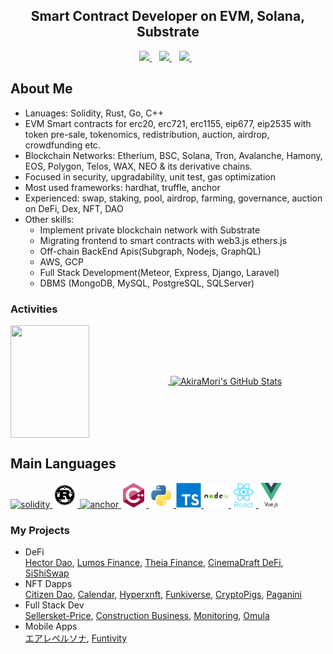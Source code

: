 <h2 align="center">Smart Contract Developer on EVM, Solana, Substrate</h2>
<p align='center'>
<a href="https://t.me/blackeagle1115" target="_blank">
  <img src="https://img.shields.io/badge/telegram-%230077B5.svg?&style=for-the-badge&logo=telegram&logoColor=white" />
</a>&nbsp;&nbsp;
<a href="mailto:beprepare720@gmail.com">
  <img src="https://img.shields.io/badge/email me-%231DA1F3.svg?&style=for-the-badge&logo=gmail&logoColor=white" />
</a>&nbsp;&nbsp;
<a href="https://discordapp.com/users/Otoko#4327">
  <img src="https://img.shields.io/badge/Discord-7289DA?&style=for-the-badge&logo=discord&logoColor=white" />
</a>&nbsp;&nbsp;
</p>

## About Me
- Lanuages: Solidity, Rust, Go, C++
- EVM Smart contracts for erc20, erc721, erc1155, eip677, eip2535 with token pre-sale, tokenomics, redistribution, auction, airdrop, crowdfunding etc.
- Blockchain Networks: Etherium, BSC, Solana, Tron, Avalanche, Hamony, EOS, Polygon, Telos, WAX, NEO & its derivative chains.
- Focused in security, upgradability, unit test, gas optimization
- Most used frameworks: hardhat, truffle, anchor
- Experienced: swap, staking, pool, airdrop, farming, governance, auction on DeFi, Dex, NFT, DAO
- Other skills:
  - Implement private blockchain network with Substrate
  - Migrating frontend to smart contracts with web3.js ethers.js
  - Off-chain BackEnd Apis(Subgraph, Nodejs, GraphQL)
  - AWS, GCP
  - Full Stack Development(Meteor, Express, Django, Laravel)
  - DBMS (MongoDB, MySQL, PostgreSQL, SQLServer)

### Activities
<p>
  <a href="https://github.com/AkiraMori720/" >
    <img align="center" src="https://github-readme-stats.vercel.app/api?username=hosokawa-zen&count_private=true&show_icons=true&theme=tokyonight&hide_title=true" width="50%" height="180px"/>
  </a>
  
  <a href="https://github.com/AkiraMori720/AkiraMori720" >
    <img align="center" src="https://github-readme-stats.vercel.app/api/top-langs/?layout=compact&username=hosokawa-zen&title_color=ffffff&text_color=c9cacc&icon_color=2bbc8a&bg_color=1d1f21&hide=java,html,javascript,css,scss,vue,objective-c,swift,blade,dart,php,tsql,shell,batchfile" alt="AkiraMori's GitHub Stats" height="180px"/>
  </a>
 </p>  

## Main Languages
<p align="left">
    <a href="https://docs.soliditylang.org/" target="_blank" rel="noreferrer"> <img
            src="https://docs.soliditylang.org/en/v0.8.10/_static/logo.svg" alt="solidity" width="40"
            height="40"/> </a>
    <a href="https://www.rust-lang.org" target="_blank" rel="noreferrer"> <img
            src="https://raw.githubusercontent.com/devicons/devicon/master/icons/rust/rust-plain.svg" alt="rust" width="40"
            height="40"/> </a>
    <a href="https://project-serum.github.io/anchor/" target="_blank" rel="noreferrer"> <img src="https://camo.githubusercontent.com/0542190d13e5a50f7d601abc4bfde84cf02af2ca786af519e78411f43f3ca9c0/68747470733a2f2f6d656469612e646973636f72646170702e6e65742f6174746163686d656e74732f3831333434343531343934393130333635382f3839303237383532303535333630333039322f6578706f72742e706e673f77696474683d373436266865696768743d373436" alt="anchor" width="40"
            height="40"/> </a>
    <a href="https://www.w3schools.com/cpp/" target="_blank" rel="noreferrer"> <img
        src="https://raw.githubusercontent.com/devicons/devicon/master/icons/cplusplus/cplusplus-original.svg"
        alt="cplusplus" width="40" height="40"/> </a>
   <a href="https://www.python.org" target="_blank" rel="noreferrer"> <img
        src="https://raw.githubusercontent.com/devicons/devicon/master/icons/python/python-original.svg" alt="python"
        width="40" height="40"/> </a>
  <a href="https://www.typescriptlang.org/" target="_blank" rel="noreferrer"> <img
        src="https://raw.githubusercontent.com/devicons/devicon/master/icons/typescript/typescript-original.svg"
        alt="typescript" width="40" height="40"/> </a>
   <a href="https://nodejs.org" target="_blank" rel="noreferrer"> <img
        src="https://raw.githubusercontent.com/devicons/devicon/master/icons/nodejs/nodejs-original-wordmark.svg"
        alt="nodejs" width="40" height="40"/> </a>
    <a href="https://reactjs.org/" target="_blank" rel="noreferrer"> <img
        src="https://raw.githubusercontent.com/devicons/devicon/master/icons/react/react-original-wordmark.svg"
        alt="react" width="40" height="40"/> </a>
    <a href="https://vuejs.org/" target="_blank" rel="noreferrer"> <img 
        src="https://raw.githubusercontent.com/devicons/devicon/master/icons/vuejs/vuejs-original-wordmark.svg"
        alt="vuejs" width="40" height="40"/> </a>
</a>
</p>

### My Projects
- DeFi<br>
[Hector Dao](https://hectordao.com/),
[Lumos Finance](https://lumos.finance/),
[Theia Finance](https://theia.finance/), 
[CinemaDraft DeFi](http://18.116.235.55/), 
[SiShiSwap](https://app.sishi.finance/)
- NFT Dapps<br>
[Citizen Dao](https://citizen.citydao.io/),
[Calendar](https://calendar.org/),
[Hyperxnft](https://hyperxnft.web.app/),
[Funkiverse](https://funkifoxes.com/), 
[CryptoPigs](https://cryptopigs.one/#/), 
[Paganini](https://nft.s2paganini.com)
- Full Stack Dev<br>
[Sellersket-Price](https://sellersket-price.com/), 
[Construction Business](https://deduraku.sakura.ne.jp/), 
[Monitoring](https://nft.s2paganini.com), 
[Omula](https://omula.com/)
- Mobile Apps<br>
[エアレペルソナ](https://apps.apple.com/jp/app/%E3%82%A8%E3%82%A2%E3%83%AC%E3%83%9A%E3%83%AB%E3%82%BD%E3%83%8A/id1466592518), 
[Funtivity](https://apps.apple.com/hk/app/funtivity/id1578990168)